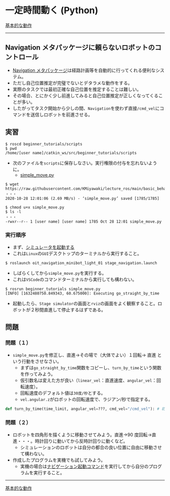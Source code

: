 # 一定時間動く (Python)

[基本的な動作](./Home.md)

---

## Navigation メタパッケージに頼らないロボットのコントロール

- [Navigation メタパッケージ](http://wiki.ros.org/ja/navigation)は経路計画等を自動的に行ってくれる便利なシステム。
- ただし自己位置推定が完璧でないとデタラメな動作をする。
- 実際のタスクでは最初正確な自己位置を推定することは難しい。
- その場合、とにかく少し前進してみると自己位置推定が正しくなってくることが多い。
- したがってタスク開始から少しの間、`Navigation`を使わず直接`/cmd_vel`にコマンドを送信しロボットを前進させる。

## 実習

```shell
$ roscd beginner_tutorials/scripts
$ pwd
/home/[user name]/catkin_ws/src/beginner_tutorials/scripts
```

- 次のファイルを`scripts`に保存しなさい。実行権限の付与を忘れないように。
  - [simple_move.py](https://raw.githubusercontent.com/KMiyawaki/lecture_ros/main/basic_behaviors/simple_move/simple_move.py)

```shell
$ wget https://raw.githubusercontent.com/KMiyawaki/lecture_ros/main/basic_behaviors/simple_move/simple_move.py
・・・
2020-10-28 12:01:06 (2.69 MB/s) - ‘simple_move.py’ saved [1785/1785]

$ chmod u+x simple_move.py
$ ls -l
・・・
-rwxr--r-- 1 [user name] [user name] 1785 Oct 28 12:01 simple_move.py
```

### 実行順序

- まず、[シミュレータを起動する](../stage_simulator/stage_simulator_01.md)
- これは`Linux`の`GUI`デスクトップのターミナルから実行すること。

```shell
$ roslaunch oit_navigation_minibot_light_01 stage_navigation.launch
```

- しばらくしてから`simple_move.py`を実行する。
- これは`VSCode`のコマンドターミナルから実行しても構わない。

```shell
$ rosrun beginner_tutorials simple_move.py
[INFO] [1632480750.849343, 60.675000]: Executing go_straight_by_time
```

- 起動したら、`Stage simulator`の画面と`rviz`の画面をよく観察すること。ロボットが２秒間直進して停止するはずである。

## 問題

### 問題（１）

- `simple_move.py`を修正し、直進->その場で（大体でよい）１回転-> 直進 という行動をさせなさい。
  - まずは`go_straight_by_time`関数をコピーし、`turn_by_time`という関数を作ってみよう。
  - 仮引数名は変えた方が良い（`linear_vel`：直進速度、`angular_vel`：回転速度）。
  - 回転速度のデフォルト値は`30度/秒`とする。
  - `vel.angular.z`がロボットの回転速度で、ラジアン/秒で指定する。

```python
def turn_by_time(time_limit, angular_vel=???, cmd_vel="/cmd_vel"): # 初期値はどうする？
```

### 問題（２）

- ロボットを四角形を描くように移動させてみよう。直進->90 度回転->直進・・・。時計回りに動いてから反時計回りに動くなど。
  - シミュレーションのロボットは自分の都合の良い位置に自由に移動させて構わない。
- 作成したプログラムを実機でも試してみよう。
  - 実機の場合は[ナビゲーション起動コマンド](https://github.com/KMiyawaki/oit_navigation_minibot_light_01#%E3%83%8A%E3%83%93%E3%82%B2%E3%83%BC%E3%82%B7%E3%83%A7%E3%83%B3)を実行してから自分のプログラムを実行すること。

---

[基本的な動作](./Home.md)
